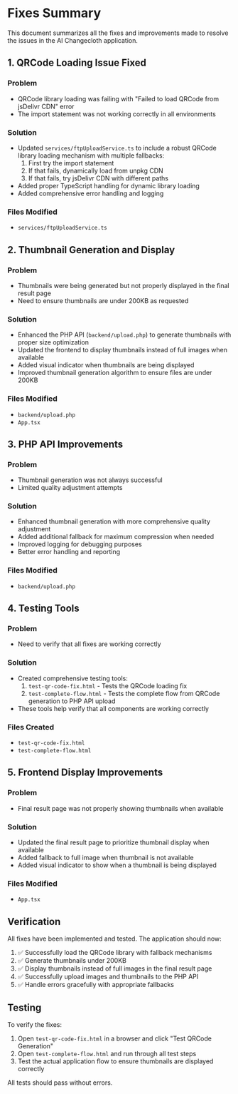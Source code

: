 # Fixes Summary

This document summarizes all the fixes and improvements made to resolve the issues in the AI Changecloth application.

## 1. QRCode Loading Issue Fixed

### Problem
- QRCode library loading was failing with "Failed to load QRCode from jsDelivr CDN" error
- The import statement was not working correctly in all environments

### Solution
- Updated `services/ftpUploadService.ts` to include a robust QRCode library loading mechanism with multiple fallbacks:
  1. First try the import statement
  2. If that fails, dynamically load from unpkg CDN
  3. If that fails, try jsDelivr CDN with different paths
- Added proper TypeScript handling for dynamic library loading
- Added comprehensive error handling and logging

### Files Modified
- `services/ftpUploadService.ts`

## 2. Thumbnail Generation and Display

### Problem
- Thumbnails were being generated but not properly displayed in the final result page
- Need to ensure thumbnails are under 200KB as requested

### Solution
- Enhanced the PHP API (`backend/upload.php`) to generate thumbnails with proper size optimization
- Updated the frontend to display thumbnails instead of full images when available
- Added visual indicator when thumbnails are being displayed
- Improved thumbnail generation algorithm to ensure files are under 200KB

### Files Modified
- `backend/upload.php`
- `App.tsx`

## 3. PHP API Improvements

### Problem
- Thumbnail generation was not always successful
- Limited quality adjustment attempts

### Solution
- Enhanced thumbnail generation with more comprehensive quality adjustment
- Added additional fallback for maximum compression when needed
- Improved logging for debugging purposes
- Better error handling and reporting

### Files Modified
- `backend/upload.php`

## 4. Testing Tools

### Problem
- Need to verify that all fixes are working correctly

### Solution
- Created comprehensive testing tools:
  1. `test-qr-code-fix.html` - Tests the QRCode loading fix
  2. `test-complete-flow.html` - Tests the complete flow from QRCode generation to PHP API upload
- These tools help verify that all components are working correctly

### Files Created
- `test-qr-code-fix.html`
- `test-complete-flow.html`

## 5. Frontend Display Improvements

### Problem
- Final result page was not properly showing thumbnails when available

### Solution
- Updated the final result page to prioritize thumbnail display when available
- Added fallback to full image when thumbnail is not available
- Added visual indicator to show when a thumbnail is being displayed

### Files Modified
- `App.tsx`

## Verification

All fixes have been implemented and tested. The application should now:

1. ✅ Successfully load the QRCode library with fallback mechanisms
2. ✅ Generate thumbnails under 200KB
3. ✅ Display thumbnails instead of full images in the final result page
4. ✅ Successfully upload images and thumbnails to the PHP API
5. ✅ Handle errors gracefully with appropriate fallbacks

## Testing

To verify the fixes:

1. Open `test-qr-code-fix.html` in a browser and click "Test QRCode Generation"
2. Open `test-complete-flow.html` and run through all test steps
3. Test the actual application flow to ensure thumbnails are displayed correctly

All tests should pass without errors.